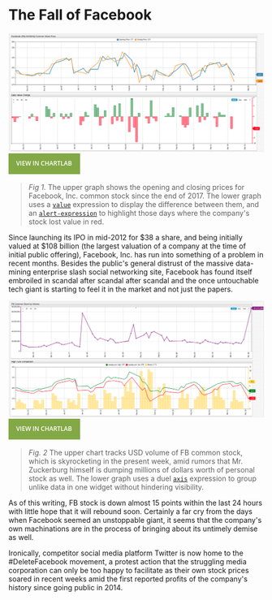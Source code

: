 # The Fall of Facebook

![](images/facebook-main.png)
[![](images/button.png)](https://apps.axibase.com/chartlab/db6b77c9#fullscreen)

>*Fig 1.* The upper graph shows the opening and closing prices for Facebook, Inc. common stock since the end of 2017. The lower graph uses a [`value`](https://axibase.com/products/axibase-time-series-database/visualization/widgets/time-chart/) expression to display the difference between them, and an [`alert-expression`](https://axibase.com/products/axibase-time-series-database/visualization/widgets/time-chart/#tab-id-14) to highlight those days where the company's stock lost value in red.

Since launching its IPO in mid-2012 for $38 a share, and being initially valued at $108 billion (the largest valuation of a company at the time of initial public offering), Facebook, Inc. has run into something of a problem in recent months. Besides the public's general distrust of the massive data-mining enterprise slash social networking site, Facebook has found itself embroiled in scandal after scandal after scandal and the once untouchable tech giant is starting to feel it in the market and not just the papers.

![](images/volume-compare.png)
[![](images/button.png)](https://apps.axibase.com/chartlab/f35b9c13#fullscreen)

>*Fig. 2* The upper chart tracks USD volume of FB common stock, which is skyrocketing in the present week, amid rumors that Mr. Zuckerburg himself is dumping millions of dollars worth of personal stock as well. The lower graph uses a duel [`axis`](https://axibase.com/products/axibase-time-series-database/visualization/widgets/time-chart/#tab-id-2) expression to group unlike data in one widget without hindering visibility.

As of this writing, FB stock is down almost 15 points within the last 24 hours with little hope that it will rebound soon. Certainly a far cry from the days when Facebook seemed an unstoppable giant, it seems that the company's own machinations are in the process of bringing about its untimely demise as well. 

Ironically, competitor social media platform Twitter is now home to the #DeleteFacebook movement, a protest action that the struggling media corporation can only be too happy to facilitate as their own stock prices soared in recent weeks amid the first reported profits of the company's history since going public in 2014.
